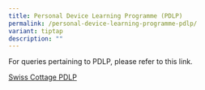 ```yaml
---
title: Personal Device Learning Programme (PDLP)
permalink: /personal-device-learning-programme-pdlp/
variant: tiptap
description: ""
---
```

<p>For queries pertaining to PDLP, please refer to this link.</p>
<p><a href="https://swisscottagesec.moe.edu.sg/pdlpswiss-cottage/" rel="noopener nofollow" target="_blank">Swiss Cottage PDLP</a>
</p>